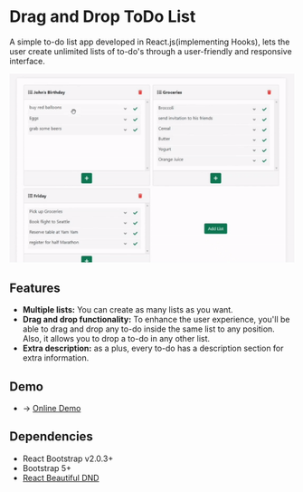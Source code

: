 # Drag and Drop ToDo List
A simple to-do list app developed in React.js(implementing Hooks), lets the user create unlimited lists of to-do's through a user-friendly and responsive interface.

![](ezgif.com-gif-maker.gif)

## Features



- **Multiple lists:** You can create as many lists as you want.
- **Drag and drop functionality:** To enhance the user experience, you'll be able to drag and drop any to-do inside the same list to any position. Also, it allows you to drop a to-do in any other list.
- **Extra description:** as a plus, every to-do has a description section for extra information. 

## Demo
- -> [Online Demo](https://github.com/atlassian/react-beautiful-dnd)

## Dependencies

- React Bootstrap v2.0.3+
- Bootstrap 5+
- [React Beautiful DND](https://github.com/atlassian/react-beautiful-dnd)
